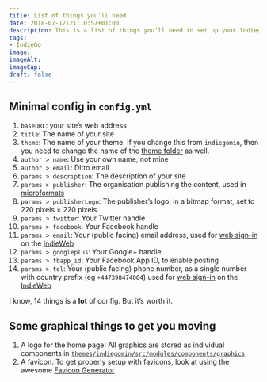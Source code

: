 ```yaml
---
title: List of things you’ll need
date: 2018-07-17T21:10:57+01:00
description: This is a list of things you’ll need to set up your Indiego Hugo website
tags: 
- IndieGo
image: 
imageAlt: 
imageCap: 
draft: false
---
```


## Minimal config in `config.yml`

1. `baseURL`: your site’s web address
2. `title`: The name of your site
3. `theme`: The name of your theme. If you change this from `indiegomin`, then you need to change the name of the [theme folder](https://github.com/growdigital/indiego/tree/master/themes) as well.
4. `author > name`: Use your own name, not mine
5. `author > email`: Ditto email
6. `params > description`: The description of your site
7. `params > publisher`: The organisation publishing the content, used in [microformats](https://www.indiego.org.uk/social#microformats-used)
8. `params > publisherLogo`: The publisher’s logo, in a bitmap format, set to 220 pixels × 220 pixels
9. `params > twitter`: Your Twitter handle
10. `params > facebook`: Your Facebook handle
11. `params > email`: Your (public facing) email address, used for [web sign-in](http://microformats.org/wiki/web-sign-in) on the [IndieWeb](https://indieweb.org/How_to_set_up_web_sign-in_on_your_own_domain)
12. `params > googleplus`: Your Google+ handle
13. `params > fbapp_id`: Your Facebook App ID, to enable posting
14. `params > tel`: Your (public facing) phone number, as a single number with country prefix (eg `+447398474064`) used for [web sign-in](http://microformats.org/wiki/web-sign-in) on the [IndieWeb](https://indieweb.org/How_to_set_up_web_sign-in_on_your_own_domain)

I know, 14 things is a **lot** of config. But it’s worth it.

## Some graphical things to get you moving

1. A logo for the home page! All graphics are stored as individual components in [`themes/indiegomin/src/modules/components/graphics`](https://github.com/growdigital/indiego/tree/master/themes/indiegomin/src/modules/components/graphics)
2. A favicon. To get properly setup with favicons, look at using the awesome [Favicon Generator](https://realfavicongenerator.net/)

